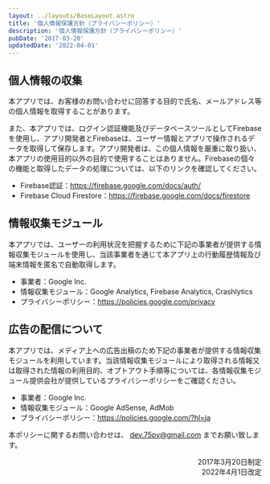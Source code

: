 ```yaml
---
layout: ../layouts/BaseLayout.astro
title: '個人情報保護方針（プライバシーポリシー）'
description: '個人情報保護方針（プライバシーポリシー）'
pubDate: '2017-03-20'
updatedDate: '2022-04-01'
---
```


## 個人情報の収集
本アプリでは、お客様のお問い合わせに回答する目的で氏名、メールアドレス等の個人情報を取得することがあります。

また、本アプリでは、ログイン認証機能及びデータベースツールとしてFirebaseを使用し、アプリ開発者とFirebaseは、ユーザー情報とアプリで操作されるデータを取得して保存します。アプリ開発者は、この個人情報を厳重に取り扱い、本アプリの使用目的以外の目的で使用することはありません。Firebaseの個々の機能と取得したデータの処理については、以下のリンクを確認してください。

- Firebase認証：https://firebase.google.com/docs/auth/
- Firebase Cloud Firestore：https://firebase.google.com/docs/firestore

## 情報収集モジュール
本アプリでは、ユーザーの利用状況を把握するために下記の事業者が提供する情報収集モジュールを使用し、当該事業者を通じて本アプリ上の行動履歴情報及び端末情報を匿名で自動取得します。
- 事業者：Google Inc.
- 情報収集モジュール：Google Analytics, Firebase Analytics, Crashlytics
- プライバシーポリシー：https://policies.google.com/privacy

## 広告の配信について
本アプリでは、メディア上への広告出稿のため下記の事業者が提供する情報収集モジュールを利用しています。当該情報収集モジュールにより取得される情報又は取得された情報の利用目的、オプトアウト手順等については、各情報収集モジュール提供会社が提供しているプライバシーポリシーをご確認ください。
- 事業者：Google Inc.
- 情報収集モジュール：Google AdSense, AdMob
- プライバシーポリシー：https://policies.google.com/?hl=ja

本ポリシーに関するお問い合わせは、 dev.75py@gmail.com までお願い致します。

<div style="text-align: end">
2017年3月20日制定<br>
2022年4月1日改定
</div>
